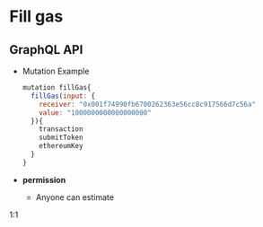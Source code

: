 
# Fill gas

## GraphQL API

- Mutation Example
  ```javascript
  mutation fillGas{
    fillGas(input: {
      receiver: "0x001f74990fb6700262363e56cc8c917566d7c56a"
      value: "1000000000000000000"
    }){
      transaction
      submitToken
      ethereumKey
    }
  }
  ```



- **permission**
  - Anyone can estimate

1:1